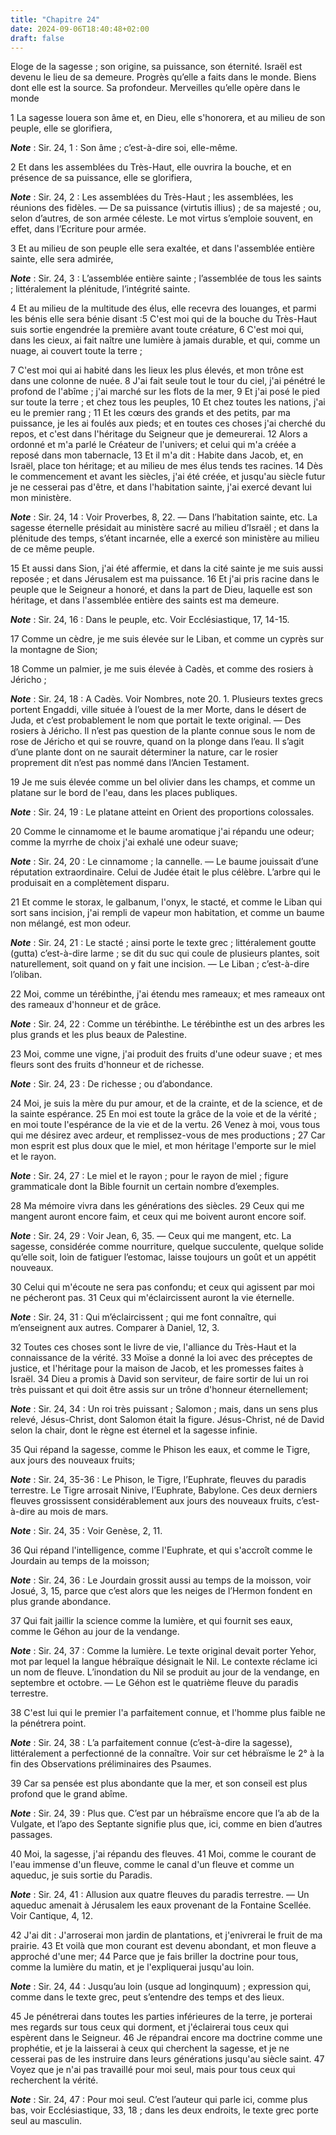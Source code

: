 ```yaml
---
title: "Chapitre 24"
date: 2024-09-06T18:40:48+02:00
draft: false
---
```



Eloge de la sagesse ; son origine, sa puissance, son éternité.
Israël est devenu le lieu de sa demeure.
Progrès qu’elle a faits dans le monde.
Biens dont elle est la source.
Sa profondeur.
Merveilles qu’elle opère dans le monde


1 La sagesse louera son âme et, en Dieu, elle s'honorera, et au milieu de son peuple, elle se glorifiera,

***Note*** :  Sir. 24, 1 : Son âme ; c’est-à-dire soi, elle-même.

2 Et dans les assemblées du Très-Haut, elle ouvrira la bouche, et en présence de sa puissance, elle se glorifiera,

***Note*** :  Sir. 24, 2 : Les assemblées du Très-Haut ; les assemblées, les réunions des fidèles. ― De sa puissance (virtutis illius) ; de sa majesté ; ou, selon d’autres, de son armée céleste. Le mot virtus s’emploie souvent, en effet, dans l’Ecriture pour armée.


3 Et au milieu de son peuple elle sera exaltée, et dans l'assemblée entière sainte, elle sera admirée,

***Note*** :  Sir. 24, 3 : L’assemblée entière sainte ; l’assemblée de tous les saints ; littéralement la plénitude, l’intégrité sainte.

4 Et au milieu de la multitude des élus, elle recevra des louanges, et parmi les bénis elle sera bénie disant :5 C'est moi qui de la bouche du Très-Haut suis sortie engendrée la première avant toute créature, 6 C'est moi qui, dans les cieux, ai fait naître une lumière à jamais durable, et qui, comme un nuage, ai couvert toute la terre ;


7 C'est moi qui ai habité dans les lieux les plus élevés, et mon trône est dans une colonne de nuée. 8 J'ai fait seule tout le tour du ciel, j'ai pénétré le profond de l'abîme ; j'ai marché sur les flots de la mer, 9 Et j'ai posé le pied sur toute la terre ; et chez tous les peuples, 10 Et chez toutes les nations, j'ai eu le premier rang ; 11 Et les cœurs des grands et des petits, par ma puissance, je les ai foulés aux pieds; et en toutes ces choses j'ai cherché du repos, et c'est dans l'héritage du Seigneur que je demeurerai. 12 Alors a ordonné et m'a parlé le Créateur de l'univers; et celui qui m'a créée a reposé dans mon tabernacle, 13 Et il m'a dit : Habite dans Jacob, et, en Israël, place ton héritage; et au milieu de mes élus tends tes racines. 14 Dès le commencement et avant les siècles, j'ai été créée, et jusqu'au siècle futur je ne cesserai pas d'être, et dans l'habitation sainte, j'ai exercé devant lui mon ministère.

***Note*** :  Sir. 24, 14 : Voir Proverbes, 8, 22. ― Dans l’habitation sainte, etc. La sagesse éternelle présidait au ministère sacré au milieu d’Israël ; et dans la plénitude des temps, s’étant incarnée, elle a exercé son ministère au milieu de ce même peuple.

15 Et aussi dans Sion, j'ai été affermie, et dans la cité sainte je me suis aussi reposée ; et dans Jérusalem est ma puissance. 16 Et j'ai pris racine dans le peuple que le Seigneur a honoré, et dans la part de Dieu, laquelle est son héritage, et dans l'assemblée entière des saints est ma demeure.

***Note*** :  Sir. 24, 16 : Dans le peuple, etc. Voir Ecclésiastique, 17, 14-15.

17 Comme un cèdre, je me suis élevée sur le Liban, et comme un cyprès sur la montagne de Sion;


18 Comme un palmier, je me suis élevée à Cadès, et comme des rosiers à Jéricho ;

***Note*** :  Sir. 24, 18 : A Cadès. Voir Nombres, note 20. 1. Plusieurs textes grecs portent Engaddi, ville située à l’ouest de la mer Morte, dans le désert de Juda, et c’est probablement le nom que portait le texte original. ― Des rosiers à Jéricho. Il n’est pas question de la plante connue sous le nom de rose de Jéricho et qui se rouvre, quand on la plonge dans l’eau. Il s’agit d’une plante dont on ne saurait déterminer la nature, car le rosier proprement dit n’est pas nommé dans l’Ancien Testament.

19 Je me suis élevée comme un bel olivier dans les champs, et comme un platane sur le bord de l'eau, dans les places publiques.

***Note*** :  Sir. 24, 19 : Le platane atteint en Orient des proportions colossales.

20 Comme le cinnamome et le baume aromatique j'ai répandu une odeur; comme la myrrhe de choix j'ai exhalé une odeur suave;

***Note*** :  Sir. 24, 20 : Le cinnamome ; la cannelle. ― Le baume jouissait d’une réputation extraordinaire. Celui de Judée était le plus célèbre. L’arbre qui le produisait en a complètement disparu.

21 Et comme le storax, le galbanum, l'onyx, le stacté, et comme le Liban qui sort sans incision, j'ai rempli de vapeur mon habitation, et comme un baume non mélangé, est mon odeur.

***Note*** :  Sir. 24, 21 : Le stacté ; ainsi porte le texte grec ; littéralement goutte (gutta) c’est-à-dire larme ; se dit du suc qui coule de plusieurs plantes, soit naturellement, soit quand on y fait une incision. ― Le Liban ; c’est-à-dire l’oliban.


22 Moi, comme un térébinthe, j'ai étendu mes rameaux; et mes rameaux ont des rameaux d'honneur et de grâce.

***Note*** :  Sir. 24, 22 : Comme un térébinthe. Le térébinthe est un des arbres les plus grands et les plus beaux de Palestine.

23 Moi, comme une vigne, j'ai produit des fruits d'une odeur suave ; et mes fleurs sont des fruits d'honneur et de richesse.

***Note*** :  Sir. 24, 23 : De richesse ; ou d’abondance.

24 Moi, je suis la mère du pur amour, et de la crainte, et de la science, et de la sainte espérance. 25 En moi est toute la grâce de la voie et de la vérité ; en moi toute l'espérance de la vie et de la vertu. 26 Venez à moi, vous tous qui me désirez avec ardeur, et remplissez-vous de mes productions ; 27 Car mon esprit est plus doux que le miel, et mon héritage l'emporte sur le miel et le rayon.

***Note*** :  Sir. 24, 27 : Le miel et le rayon ; pour le rayon de miel ; figure grammaticale dont la Bible fournit un certain nombre d’exemples.


28 Ma mémoire vivra dans les générations des siècles. 29 Ceux qui me mangent auront encore faim, et ceux qui me boivent auront encore soif.

***Note*** :  Sir. 24, 29 : Voir Jean, 6, 35. ― Ceux qui me mangent, etc. La sagesse, considérée comme nourriture, quelque succulente, quelque solide qu’elle soit, loin de fatiguer l’estomac, laisse toujours un goût et un appétit nouveaux.

30 Celui qui m'écoute ne sera pas confondu; et ceux qui agissent par moi ne pécheront pas. 31 Ceux qui m'éclaircissent auront la vie éternelle.

***Note*** :  Sir. 24, 31 : Qui m’éclaircissent ; qui me font connaître, qui m’enseignent aux autres. Comparer à Daniel, 12, 3.


32 Toutes ces choses sont le livre de vie, l'alliance du Très-Haut et la connaissance de la vérité. 33 Moïse a donné la loi avec des préceptes de justice, et l'héritage pour la maison de Jacob, et les promesses faites à Israël. 34 Dieu a promis à David son serviteur, de faire sortir de lui un roi très puissant et qui doit être assis sur un trône d'honneur éternellement;

***Note*** :  Sir. 24, 34 : Un roi très puissant ; Salomon ; mais, dans un sens plus relevé, Jésus-Christ, dont Salomon était la figure. Jésus-Christ, né de David selon la chair, dont le règne est éternel et la sagesse infinie.

35 Qui répand la sagesse, comme le Phison les eaux, et comme le Tigre, aux jours des nouveaux fruits;

***Note*** :  Sir. 24, 35-36 : Le Phison, le Tigre, l’Euphrate, fleuves du paradis terrestre. Le Tigre arrosait Ninive, l’Euphrate, Babylone. Ces deux derniers fleuves grossissent considérablement aux jours des nouveaux fruits, c’est-à-dire au mois de mars.

***Note*** :  Sir. 24, 35 : Voir Genèse, 2, 11.

36 Qui répand l'intelligence, comme l'Euphrate, et qui s'accroît comme le Jourdain au temps de la moisson;

***Note*** :  Sir. 24, 36 : Le Jourdain grossit aussi au temps de la moisson, voir Josué, 3, 15, parce que c’est alors que les neiges de l’Hermon fondent en plus grande abondance.

37 Qui fait jaillir la science comme la lumière, et qui fournit ses eaux, comme le Géhon au jour de la vendange.

***Note*** :  Sir. 24, 37 : Comme la lumière. Le texte original devait porter Yehor, mot par lequel la langue hébraïque désignait le Nil. Le contexte réclame ici un nom de fleuve. L’inondation du Nil se produit au jour de la vendange, en septembre et octobre. ― Le Géhon est le quatrième fleuve du paradis terrestre.

38 C'est lui qui le premier l'a parfaitement connue, et l'homme plus faible ne la pénétrera point.

***Note*** :  Sir. 24, 38 : L’a parfaitement connue (c’est-à-dire la sagesse), littéralement a perfectionné de la connaître. Voir sur cet hébraïsme le 2° à la fin des Observations préliminaires des Psaumes.

39 Car sa pensée est plus abondante que la mer, et son conseil est plus profond que le grand abîme.

***Note*** :  Sir. 24, 39 : Plus que. C’est par un hébraïsme encore que l’a ab de la Vulgate, et l’apo des Septante signifie plus que, ici, comme en bien d’autres passages.

40 Moi, la sagesse, j'ai répandu des fleuves. 41 Moi, comme le courant de l'eau immense d'un fleuve, comme le canal d'un fleuve et comme un aqueduc, je suis sortie du Paradis.

***Note*** :  Sir. 24, 41 : Allusion aux quatre fleuves du paradis terrestre. ― Un aqueduc amenait à Jérusalem les eaux provenant de la Fontaine Scellée. Voir Cantique, 4, 12.

42 J'ai dit : J'arroserai mon jardin de plantations, et j'enivrerai le fruit de ma prairie. 43 Et voilà que mon courant est devenu abondant, et mon fleuve a approché d'une mer; 44 Parce que je fais briller la doctrine pour tous, comme la lumière du matin, et je l'expliquerai jusqu'au loin.

***Note*** :  Sir. 24, 44 : Jusqu’au loin (usque ad longinquum) ; expression qui, comme dans le texte grec, peut s’entendre des temps et des lieux.

45 Je pénétrerai dans toutes les parties inférieures de la terre, je porterai mes regards sur tous ceux qui dorment, et j'éclairerai tous ceux qui espèrent dans le Seigneur. 46 Je répandrai encore ma doctrine comme une prophétie, et je la laisserai à ceux qui cherchent la sagesse, et je ne cesserai pas de les instruire dans leurs générations jusqu'au siècle saint. 47 Voyez que je n'ai pas travaillé pour moi seul, mais pour tous ceux qui recherchent la vérité.

***Note*** :  Sir. 24, 47 : Pour moi seul. C’est l’auteur qui parle ici, comme plus bas, voir Ecclésiastique, 33, 18 ; dans les deux endroits, le texte grec porte seul au masculin.

